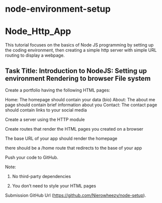 # node-environment-setup

# Node_Http_App

This tutorial focuses on the basics of Node JS programming by setting up the coding environment, then creating a simple http server with simple URL routing to display a webpage.

## Task Title: Introduction to NodeJS: Setting up environment Rendering to browser File system

Create a portfolio having the following HTML pages:

Home: The homepage should contain your data (bio)
About: The about me page should contain brief information about you
Contact: The contact page should contain links to your social media

Create a server using the HTTP module

Create routes that render the HTML pages you created on a browser

The base URL of your app should render the homepage

there should be a /home route that redirects to the base of your app

Push your code to GitHub.

Note:

1. No third-party dependencies

2. You don’t need to style your HTML pages

Submission
GitHub Url (https://github.com/Nierowheezy/node-setup).
